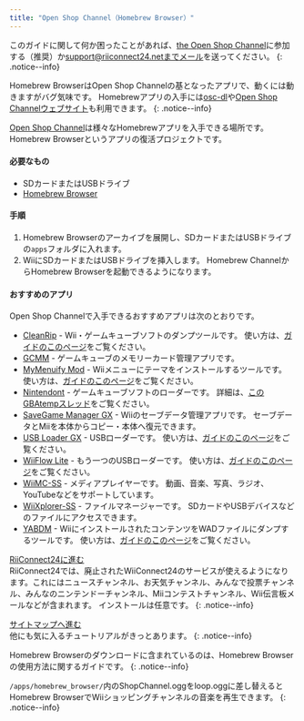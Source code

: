 ```yaml
---
title: "Open Shop Channel（Homebrew Browser）"
---
```


このガイドに関して何か困ったことがあれば、[the Open Shop Channel](https://discord.gg/osc)に参加する（推奨）か[support@riiconnect24.netまでメール](mailto:support@riiconnect24.net)を送ってください。
{: .notice--info}

Homebrew BrowserはOpen Shop Channelの基となったアプリで、動くには動きますがバグ気味です。 Homebrewアプリの入手には[osc-dl](https://github.com/dhtdht020/osc-dl/releases/latest)や[Open Shop Channelウェブサイト](https://oscwii.org/)も利用できます。
{: .notice--info}

[Open Shop Channel](https://oscwii.org/)は様々なHomebrewアプリを入手できる場所です。 Homebrew Browserというアプリの復活プロジェクトです。

#### 必要なもの
* SDカードまたはUSBドライブ
* [Homebrew Browser](/assets/files/homebrew_browser_v0.3.9e.zip)

#### 手順

1. Homebrew Browserのアーカイブを展開し、SDカードまたはUSBドライブの`apps`フォルダに入れます。
2. WiiにSDカードまたはUSBドライブを挿入します。 Homebrew ChannelからHomebrew Browserを起動できるようになります。

#### おすすめのアプリ

Open Shop Channelで入手できるおすすめアプリは次のとおりです。

- [CleanRip](https://oscwii.org/library/app/CleanRip) - Wii・ゲームキューブソフトのダンプツールです。 使い方は、[ガイドのこのページ](dump-games)をご覧ください。
- [GCMM](https://oscwii.org/library/app/gcmm) - ゲームキューブのメモリーカード管理アプリです。
- [MyMenuify Mod](https://oscwii.org/library/app/mymenuifymod) - Wiiメニューにテーマをインストールするツールです。 使い方は、[ガイドのこのページ](themes)をご覧ください。
- [Nintendont](https://oscwii.org/library/app/nintendont) - ゲームキューブソフトのローダーです。 詳細は、[このGBAtempスレッド](https://gbatemp.net/threads/nintendont.349258/)をご覧ください。
- [SaveGame Manager GX](https://oscwii.org/library/app/savegame_manager_gx) - Wiiのセーブデータ管理アプリです。 セーブデータとMiiを本体からコピー・本体へ復元できます。
- [USB Loader GX](https://oscwii.org/library/app/usbloader_gx) - USBローダーです。 使い方は、[ガイドのこのページ](usbloadergx)をご覧ください。
- [WiiFlow Lite](https://oscwii.org/library/app/wiiflow) - もう一つのUSBローダーです。 使い方は、[ガイドのこのページ](wiiflow)をご覧ください。
- [WiiMC-SS](https://oscwii.org/library/app/wiimc-ss) - メディアプレイヤーです。 動画、音楽、写真、ラジオ、YouTubeなどをサポートしています。
- [WiiXplorer-SS](https://oscwii.org/library/app/wiixplorer-ss) - ファイルマネージャーです。 SDカードやUSBデバイスなどのファイルにアクセスできます。
- [YABDM](https://oscwii.org/library/app/Yet-Another-BlueDump-Mod) - WiiにインストールされたコンテンツをWADファイルにダンプするツールです。 使い方は、[ガイドのこのページ](dump-wads)をご覧ください。

[RiiConnect24に進む](riiconnect24)<br> RiiConnect24では、廃止されたWiiConnect24のサービスが使えるようになります。これにはニュースチャンネル、お天気チャンネル、みんなで投票チャンネル、みんなのニンテンドーチャンネル、Miiコンテストチャンネル、Wii伝言板メールなどが含まれます。 インストールは任意です。
{: .notice--info}

[サイトマップへ進む](site-navigation)<br> 他にも気に入るチュートリアルがきっとあります。
{: .notice--info}

Homebrew Browserのダウンロードに含まれているのは、Homebrew Browserの使用方法に関するガイドです。
{: .notice--info}

`/apps/homebrew_browser/`内のShopChannel.oggをloop.oggに差し替えるとHomebrew BrowserでWiiショッピングチャンネルの音楽を再生できます。
{: .notice--info}
